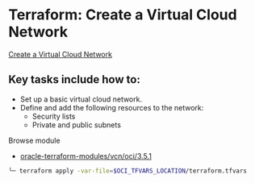# Terraform: Create a Virtual Cloud Network

[Create a Virtual Cloud Network](https://docs.oracle.com/en-us/iaas/developer-tutorials/tutorials/tf-vcn/01-summary.htm)

## Key tasks include how to:

- Set up a basic virtual cloud network.
- Define and add the following resources to the network:
  - Security lists
  - Private and public subnets


Browse module

- [oracle-terraform-modules/vcn/oci/3.5.1](https://registry.terraform.io/modules/oracle-terraform-modules/vcn/oci/3.5.1)

```bash
╰─ terraform apply -var-file=$OCI_TFVARS_LOCATION/terraform.tfvars
```